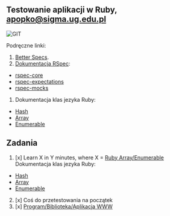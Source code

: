 ## Testowanie aplikacji w Ruby, apopko@sigma.ug.edu.pl

![GIT](images/github_in_case_of_fire.jpg)

Podręczne linki:

1. [Better Specs](http://betterspecs.org/).
1. [Dokumentacja RSpec](http://rspec.info/):
  - [rspec-core](https://github.com/rspec/rspec-core)
  - [rspec-expectations](https://github.com/rspec/rspec-expectations)
  - [rspec-mocks](https://github.com/rspec/rspec-mocks)
1. Dokumentacja klas jezyka Ruby:
  - [Hash](http://ruby-doc.org/core-2.2.3/Hash.html)
  - [Array](http://ruby-doc.org/core-2.2.3/Array.html)
  - [Enumerable](http://ruby-doc.org/core-2.2.3/Enumerable.html)


## Zadania

1. [x] Learn X in Y minutes, where X = [Ruby Array/Enumerable](/)
Dokumentacja klas jezyka Ruby:
  - [Hash](ruby.md)
  - [Array](ruby.md)
  - [Enumerable](ruby.md)
2. [x] Coś do przetestowania na początek
3. [x] [Program/Biblioteka/Aplikacja WWW](https://github.com/ProjNaRok1516/ruby-www)
